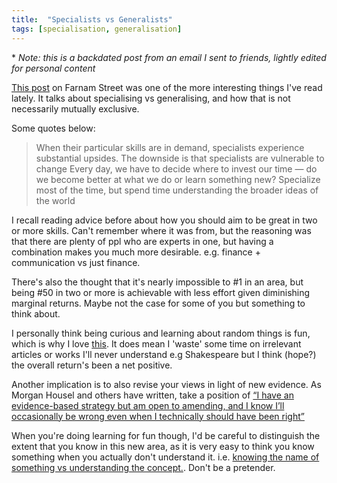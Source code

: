 ```yaml
---
title:  "Specialists vs Generalists"
tags: [specialisation, generalisation]
---
```


\* *Note: this is a backdated post from an email I sent to friends, lightly edited for personal content*

[This post](https://www.farnamstreetblog.com/2017/11/generalized-specialist/ "FS blogpost") on Farnam Street was one of the more interesting things I've read lately. It talks about specialising vs generalising, and how that is not necessarily mutually exclusive. 

Some quotes below: 
> When their particular skills are in demand, specialists experience substantial upsides. The downside is that specialists are vulnerable to change
> Every day, we have to decide where to invest our time — do we become better at what we do or learn something new?
> Specialize most of the time, but spend time understanding the broader ideas of the world

I recall reading advice before about how you should aim to be great in two or more skills. Can't remember where it was from, but the reasoning was that there are plenty of ppl who are experts in one, but having a combination makes you much more desirable. e.g. finance + communication vs just finance. 

There's also the thought that it's nearly impossible to #1 in an area, but being #50 in two or more is achievable with less effort given diminishing marginal returns. Maybe not the case for some of you but something to think about. 

I personally think being curious and learning about random things is fun, which is why I love [this](https://xkcd.com/1053/ "xkcd comic"). It does mean I 'waste' some time on irrelevant articles or works I'll never understand e.g Shakespeare but I think (hope?) the overall return's been a net positive.

Another implication is to also revise your views in light of new evidence. As Morgan Housel and others have written, take a position of [“I have an evidence-based strategy but am open to amending, and I know I’ll occasionally be wrong even when I technically should have been right”](https://www.collaborativefund.com/blog/never-do-that-again/ "Morgan Housel on revising views")

When you're doing learning for fun though, I'd be careful to distinguish the extent that you know in this new area, as it is very easy to think you know something when you actually don't understand it. i.e. [knowing the name of something vs understanding the concept.](https://www.farnamstreetblog.com/2015/01/richard-feynman-knowing-something/  "Feynman on knowing"). Don't be a pretender. 
